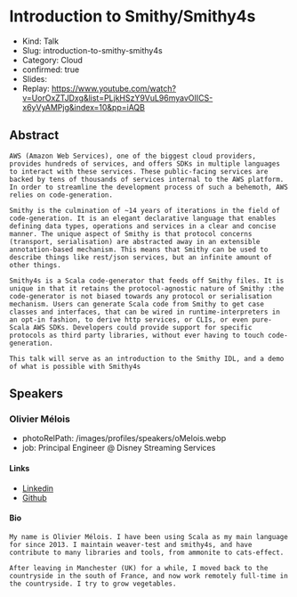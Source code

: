 # Introduction to Smithy/Smithy4s

- Kind: Talk
- Slug: introduction-to-smithy-smithy4s
- Category: Cloud
- confirmed: true
- Slides:
- Replay: https://www.youtube.com/watch?v=UorOxZTJDxg&list=PLjkHSzY9VuL96myavOIICS-x6yVyAMPjg&index=10&pp=iAQB

## Abstract

```
AWS (Amazon Web Services), one of the biggest cloud providers, provides hundreds of services, and offers SDKs in multiple languages to interact with these services. These public-facing services are backed by tens of thousands of services internal to the AWS platform. In order to streamline the development process of such a behemoth, AWS relies on code-generation.

Smithy is the culmination of ~14 years of iterations in the field of code-generation. It is an elegant declarative language that enables defining data types, operations and services in a clear and concise manner. The unique aspect of Smithy is that protocol concerns (transport, serialisation) are abstracted away in an extensible annotation-based mechanism. This means that Smithy can be used to describe things like rest/json services, but an infinite amount of other things.

Smithy4s is a Scala code-generator that feeds off Smithy files. It is unique in that it retains the protocol-agnostic nature of Smithy :the code-generator is not biased towards any protocol or serialisation mechanism. Users can generate Scala code from Smithy to get case classes and interfaces, that can be wired in runtime-interpreters in an opt-in fashion, to derive http services, or CLIs, or even pure-Scala AWS SDKs. Developers could provide support for specific protocols as third party libraries, without ever having to touch code-generation.

This talk will serve as an introduction to the Smithy IDL, and a demo of what is possible with Smithy4s
```

## Speakers

### Olivier Mélois

- photoRelPath: /images/profiles/speakers/oMelois.webp
- job: Principal Engineer @ Disney Streaming Services

#### Links

- [Linkedin](https://www.linkedin.com/in/olivier-mélois-99234bbb)
- [Github](https://github.com/Baccata)

#### Bio

```
My name is Olivier Mélois. I have been using Scala as my main language for since 2013. I maintain weaver-test and smithy4s, and have contribute to many libraries and tools, from ammonite to cats-effect.

After leaving in Manchester (UK) for a while, I moved back to the countryside in the south of France, and now work remotely full-time in the countryside. I try to grow vegetables.
```
